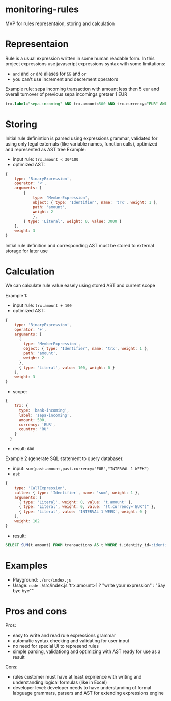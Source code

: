 # monitoring-rules

MVP for rules representaion, storing and calculation

# Representaion

Rule is a usual expression written in some human readable form. In this project expressions use javascript expressions syntax with some limitations:
- `and` and `or` are aliases for `&&` and `or`
- you can't use increment and decrement operators

Example rule: sepa incoming transaction with amount less then 5 eur and overall turnover of previous sepa incomings gretaer 1 EUR

```sql
trx.label="sepa-incoming" AND trx.amount<500 AND trx.currency="EUR" AND sum(past.amount,past.currency=trx.currency AND past.label=trx.label)>100
```
# Storing

Initial rule definintion is parsed using expressions grammar, validated for using only legal externals (like variable names, function calls), optimized and represented as AST tree
Example:
- input rule: `trx.amount < 30*100`
- optimized AST:
```javascript
{
    type: 'BinaryExpression',
    operator: '<',
    arguments: [
        {
            type: 'MemberExpression',
            object: { type: 'Identifier', name: 'trx', weight: 1 },
            path: 'amount',
            weight: 2
            },
        { type: 'Literal', weight: 0, value: 3000 }
    ],
    weight: 3
}
```

Initial rule definition and corresponding AST must be stored to external storage for later use

# Calculation

We can calculate rule value easely using stored AST and current scope

Example 1:
- input rule: `trx.amount + 100`
- optimized AST:
```javascript
{
    type: 'BinaryExpression',
    operator: '+',
    arguments: [
      {
        type: 'MemberExpression',
        object: { type: 'Identifier', name: 'trx', weight: 1 },
        path: 'amount',
        weight: 2
      },
      { type: 'Literal', value: 100, weight: 0 }
    ],
    weight: 3
}
```
- scope:
```javascript
{
    trx: {
      type: 'bank-incoming',
      label: 'sepa-incoming',
      amount: 500,
      currency: 'EUR',
      country: 'RU'
    }
  }
```
- result: `600`

Example 2 (generate SQL statement to query database):
- input: `sum(past.amount,past.currency="EUR","INTERVAL 1 WEEK")`
- ast:
```javascript
{
    type: 'CallExpression',
    callee: { type: 'Identifier', name: 'sum', weight: 1 },
    arguments: [
      { type: 'Literal', weight: 0, value: 't.amount' },
      { type: 'Literal', weight: 0, value: "(t.currency='EUR')" },
      { type: 'Literal', value: 'INTERVAL 1 WEEK', weight: 0 }
    ],
    weight: 102
}
```
- result: 
```sql
SELECT SUM(t.amount) FROM transactions AS t WHERE t.identity_id=:identityId AND (t.currency='EUR') AND t.created_at BETWEEN DATE_SUB(NOW(),INTERVAL 1 WEEK) AND NOW()
```
# Examples

- Playground: `./src/index.js`
- Usage: `node `./src/index.js 'trx.amount>1 ? "write your expression" : "Say bye bye"'`


# Pros and cons
Pros:
- easy to write and read rule expressions grammar
- automatic syntax checking and validating for user input
- no need for special UI to represend rules
- simple parsing, validationg and optimizing with AST ready for use as a result

Cons:
- rules customer must have at least expirience with writing and understanding logical formulas (like in Excel)
- developer level: developer needs to have understanding of formal labguage grammars, parsers and AST for extending expressions engine
